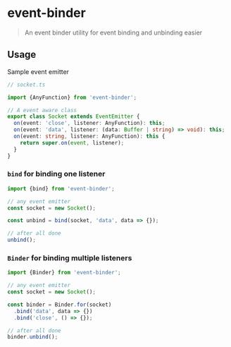 # event-binder

> An event binder utility for event binding and unbinding easier

## Usage

Sample event emitter

```ts
// socket.ts

import {AnyFunction} from 'event-binder';

// A event aware class
export class Socket extends EventEmitter {
  on(event: 'close', listener: AnyFunction): this;
  on(event: 'data', listener: (data: Buffer | string) => void): this;
  on(event: string, listener: AnyFunction): this {
    return super.on(event, listener);
  }
}
```

### `bind` for binding one listener

```ts
import {bind} from 'event-binder';

// any event emitter
const socket = new Socket();

const unbind = bind(socket, 'data', data => {});

// after all done
unbind();
```

### `Binder` for binding multiple listeners

```ts
import {Binder} from 'event-binder';

// any event emitter
const socket = new Socket();

const binder = Binder.for(socket)
  .bind('data', data => {})
  .bind('close', () => {});

// after all done
binder.unbind();
```
